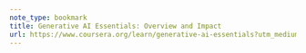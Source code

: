 ```yaml
---
note_type: bookmark
title: Generative AI Essentials: Overview and Impact
url: https://www.coursera.org/learn/generative-ai-essentials?utm_medium=institutions&utm_source=umich&utm_content=email&utm_campaign=email-coursera-blast-August-24-generative-ai-essentials
---
```

